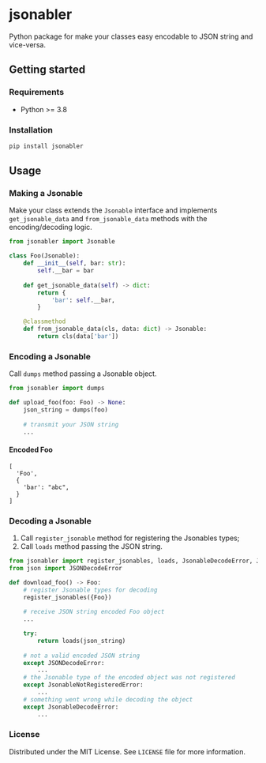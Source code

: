 # jsonabler

Python package for make your classes easy encodable to JSON string and vice-versa. 

## Getting started

### Requirements

- Python >= 3.8

### Installation

```bash
pip install jsonabler
```

## Usage

### Making a Jsonable 

Make your class extends the `Jsonable` interface and implements `get_jsonable_data` and `from_jsonable_data` methods with the encoding/decoding logic.

```python
from jsonabler import Jsonable 

class Foo(Jsonable):
    def __init__(self, bar: str):
        self.__bar = bar
    
    def get_jsonable_data(self) -> dict:
        return {
            'bar': self.__bar,
        }

    @classmethod
    def from_jsonable_data(cls, data: dict) -> Jsonable:
        return cls(data['bar'])
```

### Encoding a Jsonable

Call `dumps` method passing a Jsonable object.

```python
from jsonabler import dumps

def upload_foo(foo: Foo) -> None:    
    json_string = dumps(foo)
    
    # transmit your JSON string
    ...
```

#### Encoded Foo
```json5
[
  'Foo',
  {
    'bar': "abc",
  }
]
```

### Decoding a Jsonable

1. Call `register_jsonable` method for registering the Jsonables types;
2. Call `loads` method passing the JSON string.

```python
from jsonabler import register_jsonables, loads, JsonableDecodeError, JsonableNotRegisteredError
from json import JSONDecodeError

def download_foo() -> Foo:
    # register Jsonable types for decoding
    register_jsonables({Foo})
    
    # receive JSON string encoded Foo object
    ...

    try:
        return loads(json_string)
    
    # not a valid encoded JSON string
    except JSONDecodeError:  
        ...
    # the Jsonable type of the encoded object was not registered
    except JsonableNotRegisteredError:  
        ...
    # something went wrong while decoding the object
    except JsonableDecodeError:  
        ...
```

### License

Distributed under the MIT License. See `LICENSE` file for more information.

